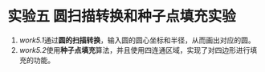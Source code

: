 # 实验五 圆扫描转换和种子点填充实验
1. *work5.1*通过**圆的扫描转换**，输入圆的圆心坐标和半径，从而画出对应的圆。
2. *work5.2*使用**种子点填充**算法，并且使用四连通区域，实现了对四边形进行填充的功能。